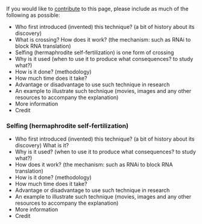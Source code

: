 <div>

If you would like to [contribute](contribute) to this page, please
include as much of the following as possible:

</div>

-   Who first introduced (invented) this technique? (a bit of history
    about its discovery)
-   What is crossing? How does it work? (the mechanism: such as RNAi to
    block RNA translation)
-   Selfing (hermaphrodite self-fertilization) is one form of crossing
-   Why is it used (when to use it to produce what consequences? to
    study what?)
-   How is it done? (methodology)
-   How much time does it take?
-   Advantage or disadvantage to use such technique in research
-   An example to illustrate such technique (movies, images and any
    other resources to accompany the explanation)
-   More information
-   Credit

### Selfing (hermaphrodite self-fertilization)

-   Who first introduced (invented) this technique? (a bit of history
    about its discovery) What is it?
-   Why is it used? (when to use it to produce what consequences? to
    study what?)
-   How does it work? (the mechanism: such as RNAi to block RNA
    translation)
-   How is it done? (methodology)
-   How much time does it take?
-   Advantage or disadvantage to use such technique in research
-   An example to illustrate such technique (movies, images and any
    other resources to accompany the explanation)
-   More information
-   Credit

